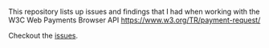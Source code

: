 This repository lists up issues and findings that I had when working 
with the W3C Web Payments Browser API https://www.w3.org/TR/payment-request/

Checkout the [issues](../../issues).
